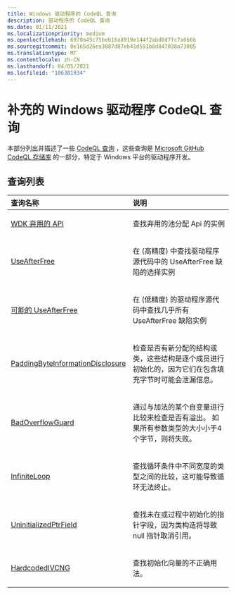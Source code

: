 ```yaml
---
title: Windows 驱动程序的 CodeQL 查询
description: 驱动程序的 CodeQL 查询
ms.date: 01/11/2021
ms.localizationpriority: medium
ms.openlocfilehash: 6970a45c75beb16a8919e144f2abd8d7fc7a6b6b
ms.sourcegitcommit: 0e165d26ea3887d87eb41d591b8d847038a73085
ms.translationtype: MT
ms.contentlocale: zh-CN
ms.lasthandoff: 04/05/2021
ms.locfileid: "106381934"
---
```

# <a name="supplemental-windows-driver-codeql-queries"></a>补充的 Windows 驱动程序 CodeQL 查询

本部分列出并描述了一些 [CodeQL 查询](./static-tools-and-codeql.md) ，这些查询是 [Microsoft GitHub CodeQL 存储库](https://github.com/microsoft/Windows-Driver-Developer-Supplemental-Tools) 的一部分，特定于 Windows 平台的驱动程序开发。

## <a name="list-of-queries"></a>查询列表

<table>
<colgroup>
<col width="50%" />
<col width="50%" />
</colgroup>
<thead>
<tr class="header">
<th align="left">查询名称</th>
<th align="left">说明</th>
</tr>
</thead>
<tbody>
<tr class="odd">
<td align="left"><p><a href="codeql-windows-driver-wdkdeprecatedapi.md" data-raw-source="[WDK Deprecated API](codeql-windows-driver-wdkdeprecatedapi.md)">WDK 弃用的 API</a></p></td>
<td align="left"><p>查找弃用的池分配 Api 的实例</p></td>
</tr>
<tr class="even">
<td align="left"><p><a href="codeql-windows-driver-useafterfree.md" data-raw-source="[UseAfterFree](codeql-windows-driver-useafterfree.md)">UseAfterFree</a></p></td>
<td align="left"><p>在 (高精度) 中查找驱动程序源代码中的 UseAfterFree 缺陷的选择实例</p></td>
</tr>
<tr class="odd">
<td align="left"><p><a href="codeql-windows-driver-probableuseafterfree.md" data-raw-source="[Probable UseAfterFree](codeql-windows-driver-probableuseafterfree.md)">可能的 UseAfterFree</a></p></td>
<td align="left"><p>在 (低精度) 的驱动程序源代码中查找几乎所有 UseAfterFree 缺陷实例</p></td>
</tr>
<tr class="even">
<td align="left"><p><a href="codeql-windows-driver-padding-byte-information-disclosure.md" data-raw-source="[PaddingByteInformationDisclosure](codeql-windows-driver-padding-byte-information-disclosure.md)">PaddingByteInformationDisclosure</a></p></td>
<td align="left"><p>检查是否有新分配的结构或类，这些结构是逐个成员进行初始化的，因为它们在包含填充字节时可能会泄漏信息。</p></td>
</tr>
<tr class="odd">
<td align="left"><p><a href="codeql-windows-driver-badoverflowguard.md" data-raw-source="[BadOverflowGuard](codeql-windows-driver-badoverflowguard.md)">BadOverflowGuard</a></p></td>
<td align="left"><p>通过与加法的某个自变量进行比较来检查是否有溢出。  如果所有参数类型的大小小于4个字节，则将失败。</p></td>
<tr class="even">
<td align="left"><p><a href="codeql-windows-driver-infiniteloop.md" data-raw-source="[InfiniteLoop](codeql-windows-driver-infiniteloop.md)">InfiniteLoop</a></p></td>
<td align="left"><p>查找循环条件中不同宽度的类型之间的比较，这可能导致循环无法终止。</p></td>
</tr>
<tr class="odd">
<td align="left"><p><a href="codeql-windows-driver-uninitializedptrfield.md" data-raw-source="[UninitializedPtrField](codeql-windows-driver-uninitiazliedptrfield.md)">UninitializedPtrField</a></p></td>
<td align="left"><p>查找未在或过程中初始化的指针字段，因为类构造将导致 null 指针取消引用。</p></td>
</tr>
<tr class="even">
<td align="left"><p><a href="codeql-windows-driver-hardcodedivcng.md" data-raw-source="[HardcodedIVCNG](codeql-windows-driver-hardcodedivcng.md)">HardcodedIVCNG</a></p></td>
<td align="left"><p>查找初始化向量的不正确用法。</p></td>
</tr>
</tbody>
</table>

 

 

